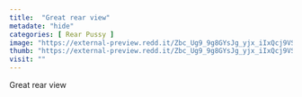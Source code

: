 ```yaml
---
title:  "Great rear view"
metadate: "hide"
categories: [ Rear Pussy ]
image: "https://external-preview.redd.it/Zbc_Ug9_9g8GYsJg_yjx_iIxQcj9VSMBfM2TcigvWC8.jpg?auto=webp&s=7eddd2928f13bfad02d6cd8d87ac272ba6515edd"
thumb: "https://external-preview.redd.it/Zbc_Ug9_9g8GYsJg_yjx_iIxQcj9VSMBfM2TcigvWC8.jpg?width=1080&crop=smart&auto=webp&s=281df2940ee6845b1e9430740dcb5238e1d3ba93"
visit: ""
---
```

Great rear view

